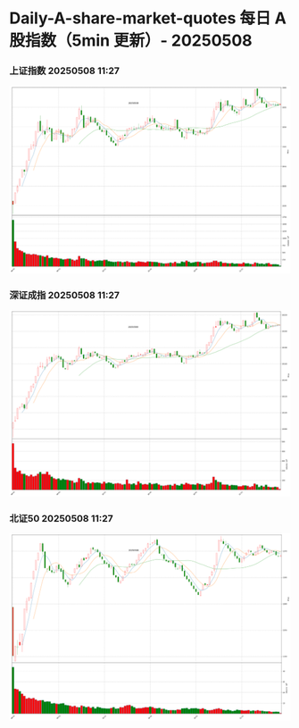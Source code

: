 
# Daily-A-share-market-quotes 每日 A 股指数（5min 更新）- 20250508

### 上证指数 20250508 11:27
![](./fig/2025/5/20250508-sh000001.png)

### 深证成指 20250508 11:27
![](./fig/2025/5/20250508-sz399001.png)

### 北证50 20250508 11:27
![](./fig/2025/5/20250508-bj899050.png)
